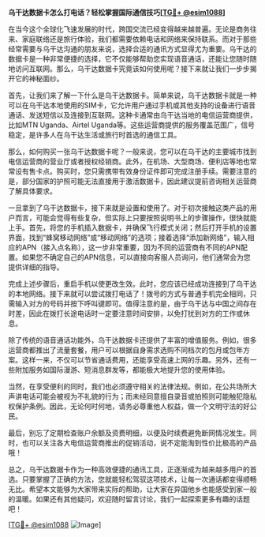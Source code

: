 **乌干达数据卡怎么打电话？轻松掌握国际通信技巧[[TG💪+ @esim1088](https://t.me/s/esim1088)]**

在当今这个全球化飞速发展的时代，跨国交流已经变得越来越普遍。无论是商务往来、家庭联络还是旅行体验，我们都需要依赖电话和网络来保持联系。而对于那些经常需要与乌干达沟通的朋友来说，选择合适的通讯方式显得尤为重要。乌干达的数据卡是一种非常便捷的选择，它不仅能够帮助您实现语音通话，还能让您随时随地访问互联网。那么，乌干达数据卡究竟该如何使用呢？接下来就让我们一步步揭开它的神秘面纱。

首先，让我们来了解一下什么是乌干达数据卡。简单来说，乌干达数据卡就是一种可以在乌干达本地使用的SIM卡，它允许用户通过手机或其他支持的设备进行语音通话、发送短信以及连接到互联网。这种卡通常由乌干达当地的电信运营商提供，比如MTN Uganda、Airtel Uganda等。这些运营商提供的服务覆盖范围广，信号稳定，是许多人在乌干达生活或旅行时首选的通信工具。

那么，如何购买一张乌干达数据卡呢？一般来说，您可以在乌干达的主要城市找到电信运营商的营业厅或者授权经销商。此外，在机场、大型商场、便利店等地也常常设有售卡点。购买时，您只需携带有效身份证件即可完成注册手续。需要注意的是，部分国家的护照可能无法直接用于激活数据卡，因此建议提前咨询相关运营商了解具体要求。

一旦拿到了乌干达数据卡，接下来就是设置和使用了。对于初次接触这类产品的用户而言，可能会觉得有些复杂，但实际上只要按照说明书上的步骤操作，很快就能上手。首先，将您的手机插入数据卡，并确保飞行模式关闭；然后打开手机的设置界面，找到“蜂窝移动网络”或“移动网络”的选项；接着选择“添加新网络”，输入相应的APN（接入点名称），这一步非常重要，因为不同的运营商有不同的APN配置。如果您不确定自己的APN信息，可以直接向客服人员询问，他们通常会为您提供详细的指导。

完成上述步骤后，重启手机以使更改生效。此时，您应该已经成功连接到了乌干达的本地网络。接下来就可以尝试拨打电话了！拨号的方式与普通手机完全相同，只需输入对方的号码并按下呼叫键即可。值得注意的是，由于乌干达与中国之间存在时差，因此在拨打长途电话时一定要注意时间安排，以免打扰到对方的工作或休息。

除了传统的语音通话功能外，乌干达数据卡还提供了丰富的增值服务。例如，很多运营商都推出了流量套餐，用户可以根据自身需求选购不同档次的包月或包年方案。这样一来，不仅可以节省通话费用，还能享受高速上网的乐趣。另外，还有一些附加服务如国际漫游、短消息群发等，都能极大地提升您的使用体验。

当然，在享受便利的同时，我们也必须遵守相关的法律法规。例如，在公共场所大声讲电话可能会被视为不礼貌的行为；而未经同意擅自录音或拍照则可能触犯隐私权保护条例。因此，无论何时何地，请务必尊重他人权益，做一个文明守法的好公民。

最后，别忘了定期检查账户余额及资费明细，以便及时续费避免断网情况发生。同时，也可以关注各大电信运营商推出的促销活动，说不定能淘到性价比极高的产品哦！

总之，乌干达数据卡作为一种高效便捷的通讯工具，正逐渐成为越来越多用户的首选。只要掌握了正确的方法，您就能轻松驾驭这项技术，让每一次通话都变得顺畅无比。希望本文能够为大家带来实际的帮助，让大家在异国他乡也能感受到家一般的温暖。如果还有其他疑问，欢迎随时留言讨论，我们一起探索更多有趣的话题吧！

[[TG💪+ @esim1088](https://t.me/s/esim1088) ![Image](https://i.postimg.cc/4NQfJmqS/Snipaste-2025-05-13-00-14-12.png)]